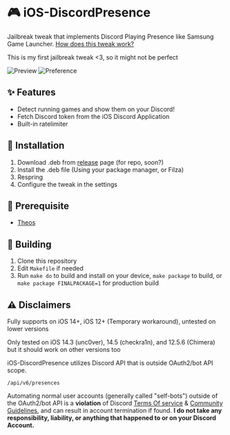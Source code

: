 # 🎮 iOS-DiscordPresence

Jailbreak tweak that implements Discord Playing Presence like Samsung Game Launcher. [How does this tweak work?](https://github.com/YuzuZensai/DiscordMobilePlayingCLI)

This is my first jailbreak tweak <3, so it might not be perfect

![Preview](https://user-images.githubusercontent.com/84713269/167249578-41f97c06-756c-4610-a94e-2a259a9171fb.gif)
![Preference](https://user-images.githubusercontent.com/84713269/179952103-1e851b56-14ce-4e48-8f51-ddb52aaf5d01.png)

## ✨ Features

- Detect running games and show them on your Discord!
- Fetch Discord token from the iOS Discord Application
- Built-in ratelimiter

## 🔧 Installation
1. Download .deb from [release](https://github.com/YuzuZensai/iOS-DiscordPresence/releases) page (for repo, soon?)
2. Install the .deb file (Using your package manager, or Filza)
3. Respring
4. Configure the tweak in the settings

## 👜 Prerequisite

- [Theos](https://theos.dev/)

## 🔧 Building

1. Clone this repository
2. Edit ``Makefile`` if needed
3. Run ``make do`` to build and install on your device, ``make package`` to build, or ``make package FINALPACKAGE=1`` for production build

## ⚠️ Disclaimers

Fully supports on iOS 14+, iOS 12+ (Temporary workaround), untested on lower versions

Only tested on iOS 14.3 (unc0ver), 14.5 (checkra1n), and 12.5.6 (Chimera) but it should work on other versions too

iOS-DiscordPresence utilizes Discord API that is outside OAuth2/bot API scope.

``/api/v6/presences``

Automating normal user accounts (generally called "self-bots") outside of the OAuth2/bot API is a **violation** of Discord [Terms Of service](https://discord.com/terms) & [Community Guidelines](https://discord.com/guidelines), and can result in account termination if found. **I do not take any responsibility, liability, or anything that happened to or on your Discord Account.**
